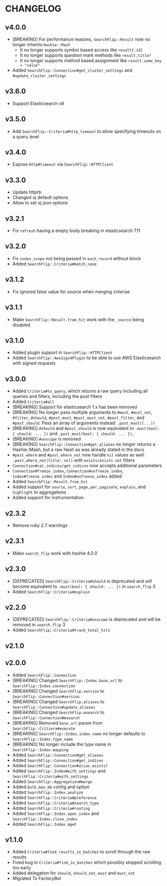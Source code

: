 
# CHANGELOG

## v4.0.0

* [BREAKING] For performance reasons, `SearchFlip::Result` now no longer
  inherits `Hashie::Mash`
  * It no longer supports symbol based access like `result[:id]`
  * It no longer supports question mark methods like `result.title?`
  * It no longer supports method based assignment like `result.some_key = "value"`
* Added `SearchFlip::Connection#get_cluster_settings` and
  `#update_cluster_settings`

## v3.6.0

* Support Elasticsearch v8

## v3.5.0

* Add `SearchFlip::Criteria#http_timeout` to allow specifying timeouts on
  a query level

## v3.4.0

* Expose `Http#timeout` via `SearchFlip::HTTPClient`

## v3.3.0

* Update httprb
* Changed oj default options
* Allow to set oj json options

## v3.2.1

* Fix `refresh` having a empty body breaking in elasticsearch 7.11

## v3.2.0

* Fix `index_scope` not being passed in `each_record` without block
* Added `SearchFlip::Criteria#match_none`

## v3.1.2

* Fix ignored false value for source when merging criterias

## v3.1.1

* Make `SearchFlip::Result.from_hit` work with the `_source` being disabled

## v3.1.0

* Added plugin support in `SearchFlip::HTTPClient`
* Added `SearchFlip::AwsSigv4Plugin` to be able to use AWS Elasticsearch with
  signed requests

## v3.0.0

* Added `Criteria#to_query`, which returns a raw query including all queries
  and filters, including the post filters
* Added `Criteria#all`
* [BREAKING] Support for elasticsearch 1.x has been removed
* [BREAKING] No longer pass multiple arguments to `#must`, `#must_not`,
  `#filter`, `#should`, `#post_must`, `#post_must_not`, `#post_filter`, and
  `#post_should`. Pass an array of arguments instead: `.post_must([...])`
* [BREAKING] `#should` and `#post_should` is now equivalent to
  `.must(bool: { should: ... })` and `.post_must(bool: { should: ... })`,
* [BREAKING] `#unscope` is removed
* [BREAKING] `SearchFlip::Connection#get_aliases` no longer returns a
  Hashie::Mash, but a raw Hash as was already stated in the docs
* `#post_where` and  `#post_where_not` now handle `nil` values as well:
  `.post_where_not(title: nil)` with `exists/exists not` filters
* `Connection#cat_indices/get_indices` now accepts additional parameters
* `Connection#freeze_index`, `Connection#unfreeze_index`, `Index#freeze_index`
   and `Index#unfreeze_index` added
* Added `SearchFlip::Result.from_hit`
* Added support for `source`, `sort`, `page`, `per`, `paginate`, `explain`, and
  `highlight` to aggregations
* Added support for instrumentation

## v2.3.2

* Remove ruby 2.7 warnings

## v2.3.1

* Make `search_flip` work with hashie 4.0.0

## v2.3.0

* [DEPRECATED] `SearchFlip::Criteria#should` is deprecated and will become
  equivalent to `.must(bool: { should: ... })` in `search_flip` 3
* Added `SearchFlip::Criteria#explain`

## v2.2.0

* [DEPRECATED] `SearchFlip::Criteria#unscope` is deprecated and will be removed
  in `search_flip` 3
* Added `SearchFlip::Criteria#track_total_hits`

## v2.1.0

## v2.0.0

* Added `SearchFlip::Connection`
* [BREAKING] Changed `SearchFlip::Index.base_url` to `SearchFlip::Index.connection`
* [BREAKING] Changed `SearchFlip.version` to `SearchFlip::Connection#version`
* [BREAKING] Changed `SearchFlip.aliases` to `SearchFlip::Connection#update_aliases`
* [BREAKING] Changed `SearchFlip.msearch` to `SearchFlip::Connection#msearch`
* [BREAKING] Removed `base_url` param from `SearchFlip::Critiera#execute`
* [BREAKING] `SearchFlip::Index.index_name` no longer defaults to `SearchFlip::Index.type_name`
* [BREAKING] No longer include the type name in `SearchFlip::Index.mapping`
* Added `SearchFlip::Connection#get_aliases`
* Added `SearchFlip::Connection#get_indices`
* Added `SearchFlip::Connection#alias_exists?`
* Added `SearchFlip::Index#with_settings` and `SearchFlip::Criteria#with_settings`
* Added `SearchFlip::Aggregation#merge`
* Added `bulk_max_mb` config and option
* Added `SearchFlip::Index.analyze`
* Added `SearchFlip::Criteria#preference`
* Added `SearchFlip::Criteria#search_type`
* Added `SearchFlip::Criteria#routing`
* Added `SearchFlip::Index.open_index` and `SearchFlip::Index.close_index`
* Added `SearchFlip::Index.mget`

## v1.1.0

* Added `Criteria#find_results_in_batches` to scroll through the raw results
* Fixed bug in `Criteria#find_in_batches` which possibly stopped scrolling too early
* Added delegation for `should`, `should_not`, `must` and `must_not`
* Migrated To FactoryBot


